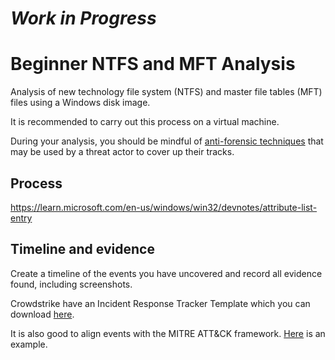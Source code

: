# **_Work in Progress_**

# Beginner NTFS and MFT Analysis

Analysis of new technology file system (NTFS) and master file tables (MFT) files using a Windows disk image.

It is recommended to carry out this process on a virtual machine.

During your analysis, you should be mindful of [anti-forensic techniques](https://github.com/dbak5/BeginnerCybersecurityGuides/blob/main/DigitalForensics/AntiForensicTechniques.md) that may be used by a threat actor to cover up their tracks.

## Process

https://learn.microsoft.com/en-us/windows/win32/devnotes/attribute-list-entry

## Timeline and evidence

Create a timeline of the events you have uncovered and record all evidence found, including screenshots.

Crowdstrike have an Incident Response Tracker Template which you can download [here](https://www.crowdstrike.com/blog/crowdstrike-releases-digital-forensics-and-incident-response-tracker/).

It is also good to align events with the MITRE ATT&CK framework. [Here](https://www.socinvestigation.com/mapping-mitre-attck-with-window-event-log-ids/) is an example.
